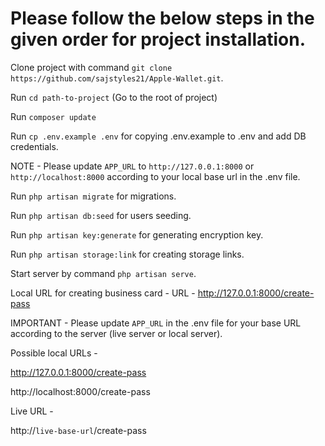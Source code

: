 # Please follow the below steps in the given order for project installation.

Clone project with command `git clone https://github.com/sajstyles21/Apple-Wallet.git`.

Run `cd path-to-project` (Go to the root of project)

Run `composer update`

Run `cp .env.example .env` for copying .env.example to .env and add DB credentials.

NOTE - Please update `APP_URL` to `http://127.0.0.1:8000` or `http://localhost:8000` according to your local base url in the .env file.

Run `php artisan migrate` for migrations.

Run `php artisan db:seed` for users seeding.

Run `php artisan key:generate` for generating encryption key.

Run `php artisan storage:link` for creating storage links.

Start server by command `php artisan serve`.

Local URL for creating business card -
URL - http://127.0.0.1:8000/create-pass

IMPORTANT - Please update `APP_URL` in the .env file for your base URL according to the server (live server or local server).

Possible local URLs -

http://127.0.0.1:8000/create-pass

http://localhost:8000/create-pass

Live URL -

http://`live-base-url`/create-pass
